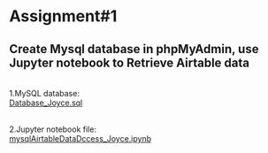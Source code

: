 # Assignment#1
<h2> Create Mysql database in phpMyAdmin, use Jupyter notebook to Retrieve Airtable data </h2>

 <br>1.MySQL database:
<br>[Database_Joyce.sql](https://github.com/Joyce630/joyce5940/blob/master/assignment%231/Database_Joyce.sql)

 <br>2.Jupyter notebook file:
<br>[mysqlAirtableDataDccess_Joyce.ipynb](https://github.com/Joyce630/joyce5940/blob/master/assignment%231/mysqlAirtableDataDccess_Joyce.ipynb)
